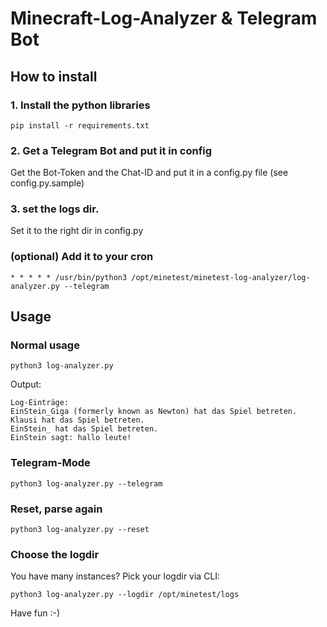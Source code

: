 # Minecraft-Log-Analyzer & Telegram Bot

## How to install

### 1. Install the python libraries

```
pip install -r requirements.txt
```

### 2. Get a Telegram Bot and put it in config

Get the Bot-Token and the Chat-ID and put it in a config.py file (see config.py.sample)

### 3. set the logs dir.

Set it to the right dir in config.py

### (optional) Add it to your cron

```
* * * * * /usr/bin/python3 /opt/minetest/minetest-log-analyzer/log-analyzer.py --telegram
```

## Usage


### Normal usage

```
python3 log-analyzer.py
```

Output:

```
Log-Einträge:
EinStein_Giga (formerly known as Newton) hat das Spiel betreten.
Klausi hat das Spiel betreten.
EinStein_ hat das Spiel betreten.
EinStein sagt: hallo leute!
```

### Telegram-Mode

```
python3 log-analyzer.py --telegram
```


### Reset, parse again

```
python3 log-analyzer.py --reset
```

### Choose the logdir

You have many instances? 
Pick your logdir via CLI:

```
python3 log-analyzer.py --logdir /opt/minetest/logs
```



Have fun :-)

